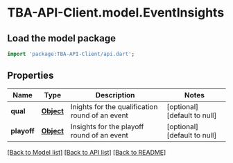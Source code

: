 # TBA-API-Client.model.EventInsights

## Load the model package
```dart
import 'package:TBA-API-Client/api.dart';
```

## Properties
Name | Type | Description | Notes
------------ | ------------- | ------------- | -------------
**qual** | [**Object**](.md) | Inights for the qualification round of an event | [optional] [default to null]
**playoff** | [**Object**](.md) | Insights for the playoff round of an event | [optional] [default to null]

[[Back to Model list]](../README.md#documentation-for-models) [[Back to API list]](../README.md#documentation-for-api-endpoints) [[Back to README]](../README.md)


